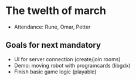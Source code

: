 # The twelth of march
* Attendance: Rune, Omar, Petter 

## Goals for next mandatory
* UI for server connection (create/join rooms)
* Demo: moving robot with programcards (libgdx)
* Finish basic game logic (playable)
